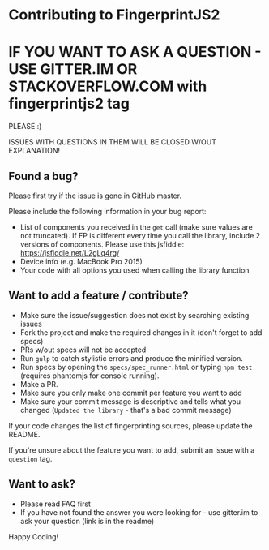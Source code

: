 Contributing to FingerprintJS2
==============================

# IF YOU WANT TO ASK A QUESTION - USE GITTER.IM OR STACKOVERFLOW.COM with fingerprintjs2 tag

PLEASE :)

ISSUES WITH QUESTIONS IN THEM WILL BE CLOSED W/OUT EXPLANATION!

## Found a bug?

Please first try if the issue is gone in GitHub master.

Please include the following information in your bug report:

* List of components you received in the `get` call (make sure values are not truncated). If FP is different every time you call the library, include 2 versions of components. Please use this jsfiddle: https://jsfiddle.net/L2gLq4rg/
* Device info (e.g. MacBook Pro 2015)
* Your code with all options you used when calling the library function

## Want to add a feature / contribute?
* Make sure the issue/suggestion does not exist by searching existing issues
* Fork the project and make the required changes in it (don't forget to add specs)
* PRs w/out specs will not be accepted
* Run `gulp` to catch stylistic errors and produce the minified version.
* Run specs by opening the `specs/spec_runner.html` or typing `npm test` (requires phantomjs for console running).
* Make a PR.
* Make sure you only make one commit per feature you want to add
* Make sure your commit message is descriptive and tells what you changed (`Updated the library` - that's a bad commit message)

If your code changes the list of fingerprinting sources, please update
the README.

If you're unsure about the feature you want to add, submit an issue with
a `question` tag.

## Want to ask?
* Please read FAQ first
* If you have not found the answer you were looking for - use gitter.im to ask your question (link is in the readme)

Happy Coding!
